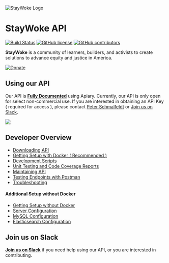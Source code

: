 ![StayWoke Logo](https://staywoke-github.s3.us-east-1.amazonaws.com/common/logo.png "StayWoke Logo")

StayWoke API
===

[![Build Status](https://circleci.com/gh/staywoke/api/tree/master.svg?style=shield)](https://circleci.com/gh/staywoke/api/tree/master) [![GitHub license](https://img.shields.io/badge/license-MIT-blue.svg?style=flat)](https://raw.githubusercontent.com/staywoke/api/master/LICENSE) [![GitHub contributors](https://img.shields.io/github/contributors/staywoke/api.svg)](https://github.com/staywoke/api/graphs/contributors)

__StayWoke__ is a community of learners, builders, and activists to create solutions to advance equity and justice in America.

[![Donate](https://staywoke-github.s3.us-east-1.amazonaws.com/common/donate.png)](https://www.paypal.me/campaignzero)


Using our API
---

Our API is __[Fully Documented](https://staywoke.docs.apiary.io/)__ using Apiary. Currently, our API is only open for select non-commercial use.  If you are interested in obtaining an API Key ( required for access ), please contact [Peter Schmalfeldt](mailto:me@peterschmalfeldt.com) or [Join us on Slack](https://staywoke.slack.com).

<img src="https://staywoke-github.s3.us-east-1.amazonaws.com/api/apiary.jpg" style="max-width: 100%;">


Developer Overview
---

* [Downloading API](docs/downloading-api.md)
* [Getting Setup with Docker ( Recommended )](docs/getting-setup-with-docker.md)
* [Development Scripts](docs/development-scripts.md)
* [Unit Testing and Code Coverage Reports](docs/unit-testing-and-code-coverage-reports.md)
* [Maintaining API](docs/maintaining-api.md)
* [Testing Endpoints with Postman](docs/testing-endpoints.md)
* [Troubleshooting](docs/troubleshooting.md)

#### Additional Setup without Docker

* [Getting Setup without Docker](docs/getting-setup-without-docker.md)
* [Server Configuration](docs/server-configuration.md)
* [MySQL Configuration](docs/mysql-configuration.md)
* [Elasticsearch Configuration](docs/elasticsearch-configuration.md)


Join us on Slack
---

__[Join us on Slack](https://staywoke.slack.com)__ if you need help using our API, or you are interested in contributing.
